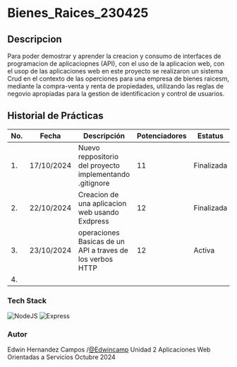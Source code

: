 # Bienes_Raices_230425
## Descripcion 
Para poder demostrar y aprender la creacion y consumo de interfaces de programacion de aplicaciopnes (API),
con el uso de la aplicacion web, con el usop de las aplicaciones web en este proyecto se realizaron un
sistema Crud en el contexto de las operciones para una empresa de bienes raicesm, mediante la compra-venta y renta de propiedades, 
utilizando las reglas de negovio apropiadas para la gestion de identificacion y control de usuarios.


## Historial de Prácticas
|No.|Fecha|Descripción|Potenciadores|Estatus|
|---|-----------|-------|-----|-----|
|1.|17/10/2024|Nuevo reppositorio del proyecto implementando .gitignore|11|Finalizada|
|2.|22/10/2024|Creacion de una aplicacion web usando Exdpress|12|Finalizada|
|3.|23/10/2024|operaciones Basicas de un API a traves de los verbos HTTP|12|Activa|
|4.|||

### Tech Stack
![NodeJS](https://img.shields.io/badge/Node.js-43853D?style=for-the-badge&logo=node.js&logoColor=white) 
![Express](https://img.shields.io/badge/Express.js-404D59?style=for-the-badge)


### Autor
Edwin Hernandez Campos /[@Edwincamp](https://github.com/Edwincamp)
Unidad 2
Aplicaciones Web Orientadas a Servicios
Octubre 2024






